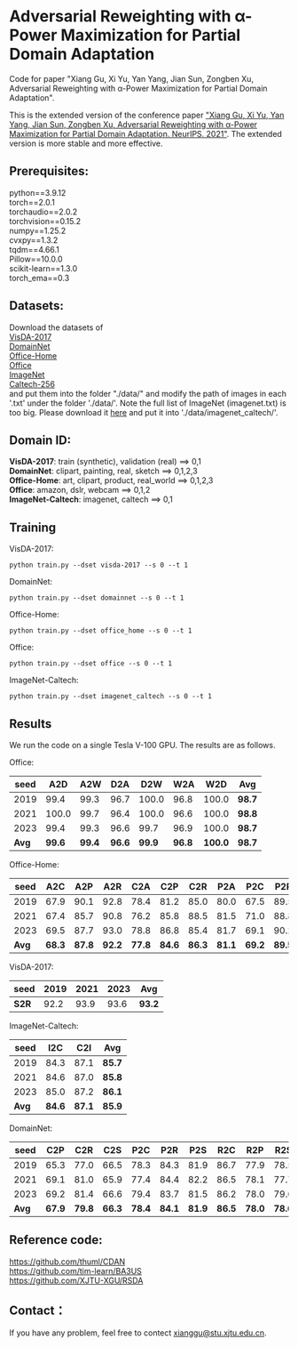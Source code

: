 # Adversarial Reweighting with α-Power Maximization for Partial Domain Adaptation

Code for paper "Xiang Gu, Xi Yu, Yan Yang, Jian Sun, Zongben Xu, Adversarial Reweighting with α-Power Maximization for Partial Domain Adaptation".

This is the extended version of the conference paper ["Xiang Gu, Xi Yu, Yan Yang, Jian Sun, Zongben Xu, Adversarial Reweighting with α-Power Maximization for Partial Domain Adaptation. NeurIPS. 2021"](https://github.com/XJTU-XGU/Adversarial-Reweighting-for-Partial-Domain-Adaptation). The extended version is more stable and more effective.
## Prerequisites:
python==3.9.12 <br>
torch==2.0.1 <br>
torchaudio==2.0.2 <br>
torchvision==0.15.2 <br>
numpy==1.25.2 <br>
cvxpy==1.3.2 <br>
tqdm==4.66.1 <br>
Pillow==10.0.0 <br>
scikit-learn==1.3.0 <br>
torch_ema==0.3

## Datasets:
Download the datasets of <br>
[VisDA-2017](http://ai.bu.edu/visda-2017/) <br>
[DomainNet](http://ai.bu.edu/M3SDA/) <br>
[Office-Home](https://www.hemanthdv.org/officeHomeDataset.html) <br>
[Office](https://www.cc.gatech.edu/~judy/domainadapt/) <br>
[ImageNet](https://www.image-net.org/) <br>
[Caltech-256](http://www.vision.caltech.edu/Image_Datasets/Caltech256/) <br>
and put them into the folder "./data/" and modify the path of images in each '.txt' under the folder './data/'. Note the full list of ImageNet (imagenet.txt) is too big. Please download it [here](https://drive.google.com/file/d/1aZGNVO4-6yl7L0ulinDPxo11-RDozeBP/view?usp=sharing) and put it into './data/imagenet_caltech/'. 

## Domain ID:
**VisDA-2017**: train (synthetic), validation (real) ==> 0,1 <br>
**DomainNet**: clipart, painting, real, sketch ==> 0,1,2,3 <br>
**Office-Home**: art, clipart, product, real_world ==> 0,1,2,3 <br>
**Office**: amazon, dslr, webcam  ==> 0,1,2 <br>
**ImageNet-Caltech**: imagenet, caltech ==> 0,1 <br>
## Training
VisDA-2017:
```
python train.py --dset visda-2017 --s 0 --t 1
```
DomainNet:
```
python train.py --dset domainnet --s 0 --t 1
```
Office-Home:
```
python train.py --dset office_home --s 0 --t 1
```
Office:
```
python train.py --dset office --s 0 --t 1
```
ImageNet-Caltech:
```
python train.py --dset imagenet_caltech --s 0 --t 1
```

## Results
We run the code on a single Tesla V-100 GPU. The results are as follows.

Office:

| seed    | A2D      | A2W      | D2A      | D2W      | W2A      | W2D       | Avg      |
| ------- | -------- | -------- | -------- | -------- | -------- | --------- | -------- |
| 2019    | 99.4     | 99.3     | 96.7     | 100.0    | 96.8     | 100.0     | **98.7** |
| 2021    | 100.0    | 99.7     | 96.4     | 100.0    | 96.6     | 100.0     | **98.8** |
| 2023    | 99.4     | 99.3     | 96.6     | 99.7     | 96.9     | 100.0     | **98.7** |
| **Avg** | **99.6** | **99.4** | **96.6** | **99.9** | **96.8** | **100.0** | **98.7** |

Office-Home:

| seed    | A2C      | A2P      | A2R      | C2A      | C2P      | C2R      | P2A      | P2C      | P2R      | R2A      | R2C      | R2P      | Avg      |
| ------- | -------- | -------- | -------- | -------- | -------- | -------- | -------- | -------- | -------- | -------- | -------- | -------- | -------- |
| 2019    | 67.9     | 90.1     | 92.8     | 78.4     | 81.2     | 85.0     | 80.0     | 67.5     | 89.5     | 87.3     | 72.5     | 89.2     | **81.8** |
| 2021    | 67.4     | 85.7     | 90.8     | 76.2     | 85.8     | 88.5     | 81.5     | 71.0     | 88.8     | 85.3     | 69.2     | 88.9     | **81.6** |
| 2023    | 69.5     | 87.7     | 93.0     | 78.8     | 86.8     | 85.4     | 81.7     | 69.1     | 90.2     | 86.1     | 68.2     | 89.2     | **82.1** |
| **Avg** | **68.3** | **87.8** | **92.2** | **77.8** | **84.6** | **86.3** | **81.1** | **69.2** | **89.5** | **86.2** | **70.0** | **89.1** | **81.8** |

VisDA-2017:

| seed    | 2019 | 2021 | 2023 | Avg      |
| ------- | ---- | ---- | ---- | -------- |
| **S2R** | 92.2 | 93.9 | 93.6 | **93.2** |

ImageNet-Caltech:

| seed    | I2C      | C2I      | Avg      |
| ------- | -------- | -------- | -------- |
| 2019    | 84.3     | 87.1     | **85.7** |
| 2021    | 84.6     | 87.0     | **85.8** |
| 2023    | 85.0     | 87.2     | **86.1** |
| **Avg** | **84.6** | **87.1** | **85.9** |

DomainNet:

| seed    | C2P      | C2R      | C2S      | P2C      | P2R      | P2S      | R2C      | R2P      | R2S      | S2C      | S2P      | S2R      | Avg      |
| ------- | -------- | -------- | -------- | -------- | -------- | -------- | -------- | -------- | -------- | -------- | -------- | -------- | -------- |
| 2019    | 65.3     | 77.0     | 66.5     | 78.3     | 84.3     | 81.9     | 86.7     | 77.9     | 78.5     | 66.8     | 63.8     | 70.9     | **74.8** |
| 2021    | 69.1     | 81.0     | 65.9     | 77.4     | 84.4     | 82.2     | 86.5     | 78.1     | 77.7     | 60.1     | 65.7     | 72.5     | **75.1** |
| 2023    | 69.2     | 81.4     | 66.6     | 79.4     | 83.7     | 81.5     | 86.2     | 78.0     | 79.6     | 60.7     | 65.0     | 71.8     | **75.3** |
| **Avg** | **67.9** | **79.8** | **66.3** | **78.4** | **84.1** | **81.9** | **86.5** | **78.0** | **78.6** | **62.5** | **64.8** | **71.7** | **75.0** |

## Reference code:

https://github.com/thuml/CDAN <br>
https://github.com/tim-learn/BA3US <br>
https://github.com/XJTU-XGU/RSDA

## Contact：
If you have any problem, feel free to contect xianggu@stu.xjtu.edu.cn.
